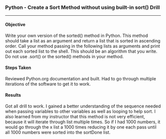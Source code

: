 ### Python - Create a Sort Method without using built-in sort() Drill
***

#### Objective

Write your own version of the sorted() method in Python. This method should take a list as an argument and return a list that is sorted in ascending order. Call your method passing in the following lists as arguments and print out each sorted list to the shell. This should be an algorithm that you write. Do not use .sort() or the sorted() methods in your method.

#### Steps Taken

Reviewed Python.org documentation and built. Had to go through multiple iterations of the software to get it to work.

#### Results

Got all drill to work. I gained a better understanding of the sequence needed when passing variables to other variables as well as looping to help sort. I also learned from my instructor that this method is not very efficient, because it will iterate through list multiple times. So if I had 1000 numbers, it would go through the x list a 1000 times reducing it by one each pass until all 1000 numbers were sorted into the sortDone list. 



